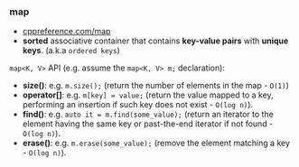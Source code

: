 <!-- SPDX-License-Identifier: BSD-3-Clause -->

### map
* [cppreference.com/map](https://en.cppreference.com/w/cpp/container/map)
* **sorted** associative container that contains **key-value pairs** with **unique keys**. (a.k.a `ordered keys`)

`map<K, V>` API (e.g. assume the `map<K, V> m;` declaration):
* **size()**: e.g. `m.size();` (return the number of elements in the map - `O(1)`)
* **operator[]**: e.g. `m[key] = value;` (return the value mapped to a key, performing an insertion if such key does not exist - `O(log n)`).
* **find()**: e.g. `auto it = m.find(some_value);` (return an iterator to the element having the same key or past-the-end iterator if not found - `O(log n)`).
* **erase()**: e.g. `m.erase(some_value);` (remove the element matching a key - `O(log n)`).
